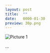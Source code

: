 ```yaml
---
layout: post
title:  ""
date:   0000-01-30
preview: 30p.png
---
```


![Picture 1]({{site.baseurl}}/images/30.png?auto=yes)

...

